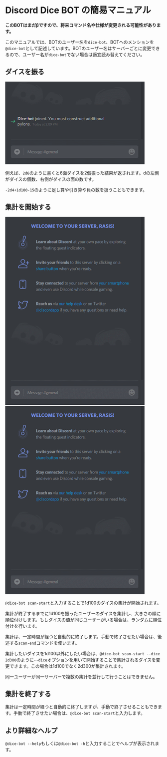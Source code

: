 # Discord Dice BOT の簡易マニュアル

**このBOTはまだβですので、将来コマンド名や仕様が変更される可能性があります。**

このマニュアルでは、BOTのユーザー名を`dice-bot`、BOTへのメンションを`@dice-bot`として記述しています。BOTのユーザー名はサーバーごとに変更できるので、ユーザー名が`dice-bot`でない場合は適宜読み替えてください。

## ダイスを振る
![dice rolls](/images/dicerolls.gif)

例えば、``2d6``のように書くと6面ダイスを2個振った結果が返されます。dの左側がダイスの個数、右側がダイスの面の数です。

``-2d4+1d100-15``のように足し算や引き算や負の数を扱うこともできます。

## 集計を開始する
![scan](/images/scan.gif)
![scan --dice](/images/scan--dice.gif)

`@dice-bot scan-start`と入力することで1d100のダイスの集計が開始されます。

集計が終了するまでに1d100を振ったユーザーのダイスを集計し、大きさの順に順位付けします。もしダイスの値が同じユーザーがいる場合は、ランダムに順位付けを行います。

集計は、一定時間が経つと自動的に終了します。手動で終了させたい場合は、後述する`scan-end`コマンドを使います。

集計したいダイスを1d100以外にしたい場合は、`@dice-bot scan-start --dice 2d300`のように`--dice`オプションを用いて開始することで集計されるダイスを変更できます。この場合は1d100でなく2d300が集計されます。

同一ユーザーが同一サーバーで複数の集計を並行して行うことはできません。

## 集計を終了する
集計は一定時間が経つと自動的に終了しますが、手動で終了させることもできます。手動で終了させたい場合は、`@dice-bot scan-start`と入力します。

## より詳細なヘルプ
`@dice-bot --help`もしくは`@dice-bot -h`と入力することでヘルプが表示されます。
